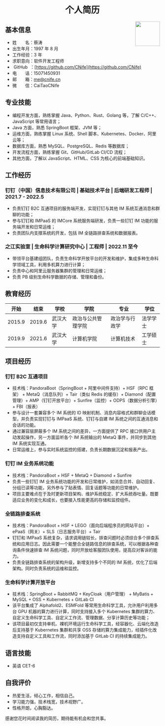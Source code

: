 <h1 align=center>个人简历</h1>

<img src="./avatar.png" width='80px' hight='80px' align=right></img>

## 基本信息

- 姓&nbsp;&nbsp;&nbsp;&nbsp;&nbsp;&nbsp;&nbsp;名：蔡涛
- 出生年月：1997 年 8 月
- 工作经验：3 年
- 求职意向：软件开发工程师
- &nbsp;GitHub&nbsp;&nbsp;：[https://github.com/CNife](https://github.com/CNife)
- 电&nbsp;&nbsp;&nbsp;&nbsp;&nbsp;&nbsp;&nbsp;话：15071450931
- 邮&nbsp;&nbsp;&nbsp;&nbsp;&nbsp;&nbsp;&nbsp;箱：me@cnife.cn
- 微&nbsp;&nbsp;&nbsp;&nbsp;&nbsp;&nbsp;&nbsp;信：CaiTaoCNife

## 专业技能

- 编程开发方面，熟练掌握 Java、Python、Rust、Golang 等，了解 C/C++、JavaScript 等常用语言；
- Java 方面，熟悉 SpringBoot 框架、JVM 等；
- 运维方面，熟练掌握 Linux 系统、Shell 脚本、Kubernetes、Docker、阿里云等；
- 数据库方面，熟悉 MySQL、PostgreSQL、Redis 等数据库；
- 开发流程方面，熟练掌握 Git、GitHub/GitLab CI/CD 流程；
- 其他方面，了解以 JavaScript、HTML、CSS 为核心的前端基础知识。

## 工作经历

### 钉钉（中国）信息技术有限公司 | 基础技术平台 | 后端研发工程师 | 2021.7 - 2022.5

- 负责钉钉 B2C 互通项目的服务端开发，实现钉钉与其他 IM 系统互通消息和群聊的功能；
- 参与钉钉和 IMPaaS 的 IMCore 系统服务端研发，负责一些钉钉 IM 功能的服务端开发和日常运维；
- 负责团队内支撑系统的开发，包括 IM 全链路排查系统和数据报表。

### 之江实验室 | 生命科学计算研究中心 | 工程师 | 2022.11 至今

- 带领平台基建组团队，负责生命科学开放平台的开发和维护，集成多种生命科学领域工具，利用多机算力进行计算；
- 负责中心和阿里云服务器集群的管理和日常运维；
- 负责 PB 级别生命科学数据的存储、管理和备份。


## 教育经历

| 开始   | 结束   | 学校     | 学院               | 专业           | 学位     |
| ------ | ------ | -------- | ------------------ | -------------- | -------- |
| 2015.9 | 2019.6 | 武汉大学 | 政治与公共管理学院 | 政治学与行政学 | 法学学士 |
| 2019.9 | 2021.6 | 武汉大学 | 计算机学院         | 计算机技术     | 工学硕士 |

## 项目经历

### 钉钉 B2C 互通项目

- 技术栈：PandoraBoot（SpringBoot + 阿里中间件支持）+ HSF（RPC 框架） + MetaQ（消息队列）+ Tair（类似 Redis 的缓存）+ Diamond（配置管理）+ AMP（钉钉开放平台）+ Sunfire（监控）+ ODPS（数据分析引擎）+ FBI（报表）
- 参与设计一套兼容多个 IM 系统的 ID 映射机制、消息内容格式和群聊会话模型，并负责实现钉钉与 IMPaaS 系统、钉钉与自建 IM 系统之间的互通消息和会话的功能。
- 通过兼容层屏蔽多个 IM 系统之间的差异，一方面提供了 RPC 接口供用户主动发起操作，另一方面监听各个 IM 系统输出的 MetaQ 事件，并同步到其他 IM 系统实现互通。
- 日常运维上，参与实时系统监控的搭建，负责长期数据沉淀和报表产出。

### 钉钉 IM 业务系统功能

- 技术栈：PandoraBoot + HSF + MetaQ + Diamond + Sunfire
- 负责一些钉钉 IM 业务系统功能的开发和日常维护，如消息合并、自动回复、分组已读等功能，另外参与了贴表情、回复话题等功能的日常维护。
- 项目主要难点在于及时更新项目架构、维护系统稳定、扩大系统吞吐量。既要适应业务的变化和成长，也要接入性能更高的存储和监控组件。

### 全链路排查系统

- 技术栈：PandoraBoot + HSF + LEGO（面向后端程序员的网站平台）+ ePaaS（网关）+ SLS（日志服务平台）+ Tair
- 钉钉和 IMPaaS 系统复杂，请求调用链较长，排查问题时必须综合多个排查系统和应用日志。因此需要一个能整合全链路信息的排查系统，可以根据各种查询条件快速排查 IM 系统问题，同时开放给客服团队使用，提高应对客诉的能力。
- 负责全链路排查系统的架构升级，新增支持多个不同的 IM 系统，优化了后端架构。同时负责系统的运维和监控。

### 生命科学计算开放平台

- 技术栈：SpringBoot + RabbitMQ + KeyCloak（用户管理） + MyBatis + MySQL + OSS + Kubernetes + GitLab CI
- 该平台集成了 Alphafold2、ESMFold 等常用生命科学工具，允许用户利用多台 GPU 机器的算力进行计算，同时支持接入多个 Kubernetes 集群的算力、自定义生命科学工具、自定义工作流、管理数据、分享计算历史等功能；
- 该项目最初仅支持单机、裸机环境运行生命科学工具，经容器化、云端化改造后支持基于 Kubernetes 集群和共享 OSS 存储的算力集成能力，经插件化改造支持自定义工具和工作流，同时添加基于 GitLab CI 的持续集成能力。

## 语言技能

- 英语 CET-6

## 自我评价

- 热爱生活，倾心工作，相信自己。
- 学习能力强，技术栈宽，技术视野广。
- 性格开朗，心胸豁达。

感谢您花时间阅读我的简历，期待能有机会和您共事。
